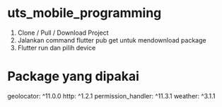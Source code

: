 # uts_mobile_programming

1. Clone / Pull / Download Project
2. Jalankan command flutter pub get untuk mendownload package
3. Flutter run dan pilih device

# Package yang dipakai
  geolocator: ^11.0.0
  http: ^1.2.1
  permission_handler: ^11.3.1
  weather: ^3.1.1